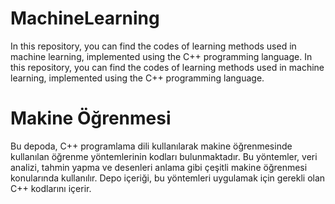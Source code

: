 # MachineLearning

In this repository, you can find the codes of learning methods used in machine learning, implemented using the C++ programming language. In this repository, you can find the codes of learning methods used in machine learning, implemented using the C++ programming language.

# Makine Öğrenmesi

Bu depoda, C++ programlama dili kullanılarak makine öğrenmesinde kullanılan öğrenme yöntemlerinin kodları bulunmaktadır. Bu yöntemler, veri analizi, tahmin yapma ve desenleri anlama gibi çeşitli makine öğrenmesi konularında kullanılır. Depo içeriği, bu yöntemleri uygulamak için gerekli olan C++ kodlarını içerir.

